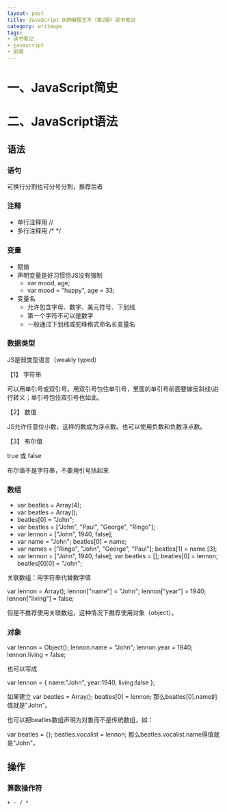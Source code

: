 ```yaml
---
layout: post
title: JavaScript DOM编程艺术（第2版）读书笔记
category: writeups
tags:
- 读书笔记
- javascript
- 前端
---
```


# 一、JavaScript简史

# 二、JavaScript语法

## 语法

### 语句

可换行分割也可分号分割，推荐后者

### 注释

- 单行注释用 //
- 多行注释用 /\* \*/

### 变量

- 赋值
- 声明变量是好习惯但JS没有强制
  - var mood, age;
  - var mood = "happy", age = 33;
- 变量名
  - 允许包含字母、数字、美元符号、下划线
  - 第一个字符不可以是数字
  - 一般通过下划线或驼峰格式命名长变量名

### 数据类型

JS是弱类型语言（weakly typed）

【1】 字符串

可以用单引号或双引号。用双引号包住单引号，里面的单引号前面要嫁反斜线\进行转义；单引号包住双引号也如此。

【2】 数值

JS允许任意位小数，这样的数成为浮点数。也可以使用负数和负数浮点数。

【3】 布尔值

true 或 false

布尔值不是字符串，不要用引号括起来

### 数组

- var beatles = Array(4);
- var beatles = Array();
- beatles[0] = "John";
- var beatles = ["John", "Paul", "George", "Ringo"];
- var lennon = ["John", 1940, false];
- var name = "John"; beatles[0] = name;
- var names = ["Ringo", "John", "George", "Paul"]; beatles[1] = name [3];
- var lennon = ["John", 1940, false]; var beatles = []; beatles[0] = lennon; beatles[0][0] = "John";

关联数组：用字符串代替数字值

var lennon = Array(); lennon["name"] = "John"; lennon["year"] = 1940; lennon["living"] = false;

但是不推荐使用关联数组，这种情况下推荐使用对象（object）。

### 对象

var lennon = Object();
lennon.name = "John";
lennon.year = 1940;
lennon.living = false;

也可以写成

var lennon = { name:"John", year:1940, living:false };

如果建立 var beatles = Array(); beatles[0] = lennon; 那么beatles[0].name的值就是"John"。

也可以把beatles数组声明为对象而不是传统数组，如：

var beatles = {};
beatles.vocalist = lennon; 那么beatles.vocalist.name得值就是"John"。

## 操作

### 算数操作符


    + - / * 
<!--
    = 用于赋值

    ()

    ++ --

    + 可用于拼接字符串

alert("10" + 20); 会返回字符串”2010“

alert (10 + 20); 会返回数值30

    += 它可以一次性完成“加法和赋值”操作，例如：

var year = 2010;
var message = "The year is ";
message += year;

执行完上面语句后，变量message得值将是"The year is 2010"。

## 条件语句

if (condition) {
  statements;
}

if (condition) {
  statements; 
} else {
  statements;
}

### 比较操作符


    > < >= <= == != === !==

### 逻辑操作符


    && || !

## 循环语句

### while循环


while (condition) {
  statements;
}

do ... while 循环

do {
  statements;
} while (condition);

### for 循环


for (initial condition; test condition; alter condition) {
  statements;
}

如：

var beatles = Array ("John", "Paul", "George", "Ringo");

for (var count = 0; count < beatles.length; count++) {
  alert(beatles[count]);
}

##函数

定义函数的语法：

function name(arguments) {
  statements;
}

函数可以用变量传入数据，也可以用return返回数据。我们还可以把函数当作一种数据类型来使用，这意味着可以把一个函数的调用结果赋给一个变量。

###变量的作用域

全局变量 VS 局部变量

如果在某个函数中使用了var，那个变量就将被视为一个局部变量。函数在行为方面应该像是一个自给自足得脚本，在定义一个函数时，一定要把它内部的变量全部明确声明为局部变量。

##对象


对象里的数据可以通过两种形式访问：属性、方法

- 属性：隶属于某个特定对象才能调用的函数
- 方法：只有某个特定对象才能调用的函数

在JS里，属性和方法都使用“点”来访问：

- Object.property
- Object.method()

为给定对象创建一个实例需要使用new关键字。

我们可以利用JS创建自己的对象，JS中还有一系列预先定义的“内建对象”。

###内建对象

如Array对象、Math对象、Date对象等。

###宿主对象

由浏览器提供的预定义对象被称为宿主对象，如Form、Image、Element等。

#三、DOM

##文档：DOM中的“D”

##对象：DOM中的“O”

- 用户定义对象
- 内建对象
- 宿主对象

window对象对应着浏览器窗口本身，这个对象的属性和方法通常统称为BOM（浏览器对象模型）.BOM提供了window.open和window.blur等方法。BOM在JS中名声不好。

##模型：DOM中的“M”

##节点

- 元素节点
- 文本节点
- 属性节点

##获取元素

- getElementById(id)
- getElementsByTagName(tag) 注意这种方法返回的永远是一个对象数组（首先返回的是数组，第二、数组里每一项都是对象）
- getElementsByClassName(class) 注意：HTML5 DOM才支持；要指定多个类名，只要在字符串参数中用空格分隔类名即可）

getElementsByClassName方法很有用，但是要较新浏览器才可以，为了弥补不足，通常用下面的方法来实现自己得getElementByClassName:

{% highlight js linenos %}
function getElementsByClassName(node, classname) {
  if (node.getElementsByClassName) {
    //使用现有方法
    return node.getElementsByClassName(classname);
  } else {
    var results = new Array();
    var elems = node.getElementsByTagName("*");
    for (var i=0; i<elems.length; i++) {
      if(elems[i].className.indexOf(classname) != -1) {
        results[results.length] = elems[i];
      }
    }
    return results;
  }
}
{% endhighlight %}

##盘点知识点

- 一份文档就是一棵节点树
- 节点分为：元素节点、属性节点、文本节点等
- getElementById返回一个对象，对应一个特定的元素节点
- getElementsByTagName和getElementsByClassName将返回一个对象数组，分别对应着文档里的一组特定的元素节点
- 每一个节点都是一个对象

##获取和设置属性

###getAttribute

object.getAttribute(attribute)

###setAttribute

object.setAttribute(attribute, value)

注意：通过setAttribute对文档做出修改后，在通过浏览器得view source选项去查看文档的源代码时看到的仍将是改变前的属性值，也就是说，setAttribute做出的修改不会反映在文档本身的源代码里。这种“表里不一”得现象源自DOM得工作模式：先加载文档的静态内容，再动态刷新，动态刷新不影响文档的静态内容。这正是DOM的真正威力：对页面内容进行刷新却不需要在浏览器里刷新页面。

#四、案例研究：JavaScript图片库

##事件处理函数

- onmouseover
- onmouseout
- onclick

添加事件处理函数的语法为：event = "JavaScript statement(s)"

事件处理函数的工作机制：在给某个元素添加了事件处理函数后，一旦事件发生，相应的JavaScript代码就会执行。被调用的JavaScript代码可以返回一个值，这个值将被传递给那个事件处理函数。例如，给某个链接电价一个onclick事件处理函数，并让这个处理函数所触发的JavaScript代码返回布尔值true或false。这样依赖，当这个链接被点击时，如果那段JS代码返回的值是true，onclick事件处理函数就认为“这个链接被点击了”；反之，如果返回的值是false，onclick事件处理函数就认为“这个链接没有被点击”。

在onclick事件处理函数所触发的JS代码里增加一条return false语句，就可以防止用户被带到目标链接窗口。

###childNodes属性

在一棵节点树上，childNotes属性可以用来获取任何一个元素的所有子元素，它是一个包含这个元素全部子元素的数组：element.childNodes

###nodeType属性

用法：node.nodeType

nodeType属性总共有12种可取值，但其中仅有3种具有实用价值：

- 元素节点的nodeType属性值是1
- 属性节点的nodeType属性值为2
- 文本节点的nodeType属性值是3

###nodeValue属性

如果想改变一个文本节点的值，那就使用DOM提供的nodeValue属性，它用来得到（和设置）一个节点的值：node.nodeValue

###firstChild和lastChild属性

node.firstChild等价于node.childNodes[0]

node.lastChild等价于node.childNodes[node.childNodes.length-1]

#五、最佳实践

##平稳退化（优雅降级）

### “Javascript:”伪协议——不推荐

###内嵌的事件处理函数——如果JS被禁用，也照样无效

###能够优雅降级的方案

{% highlight js %}
    function popUp(winURL) {
      window.open(winURL, "popup", "width=320, height=480");
{% endhighlight %}

{% highlight html %}
    &lt;a href="http://www.example.com/" onclick="popup(this.href; return false;)"> Example&lt;/a>
{% endhighlight %}

按照上面的例子，将href设为真实值，即使js被禁用，依然还是可用的，虽然链接功能上有一点折扣（因为没有打开一个新窗口），但是并未彻底失效。

##向CSS学习

- 结构与样式分离
- 渐进增强

##分离JavaScript

JS不要求事件必须在HTML文档里处理，我们可以在外部JavaScript文件里把一个事件添加到HTML文档中的某个元素上：element.event = action...

##向后兼容

### 对象检测

if (method) {
statements
}

例如：

function myFunction() {
  if (document.getElementById) {
    statements using getElementById
  }
}

另一种方法：

if (!method)

例如：

if (!getElementById) return false;

###浏览器嗅探技术

##性能考虑

###尽量少访问DOM和尽量减少标记

###合并和放置脚本

脚本在标记中的位置对页面的初次加载时间也有很大影响。传统上，我们都把脚本放在文档的&lt;head&gt;区域，这种放置方法有问题。位于&lt;head&gt;块中的脚本会导致浏览器无法并行加载其他文件（如图像或其他脚本）。一般来说，根据HTTP规范，浏览器每次从同一个域名中最多只能同时下载两个文件。而在下载脚本期间，浏览器不会下载其他任何文件，即使是来自不同域名得文件也不会下载，所有其他资源都要等脚本加载完毕后才能下载。

把所有&lt;script&gt;标签都放到文档的末尾，&lt;/body&gt;之前，就可以让页面变得更快。

###压缩脚本

应该有两个js版本，一个是工作副本，可以修改代码看注释；另一个是精简副本，通常在文件名里面加上min字样。

#六、案例研究：图片库改进版

##它支持平稳退化吗

##它的JavaScript语HTML标记是分离的吗

###添加事件处理函数

1）检查点

> 结构化程序设计中有一条：函数应该只有一个入口和一个出口。但是作者认为，函数可以有多个出口。如果出口有多个，则要集中在函数开头部分才可以接受

2）变量名里有什么

3）遍历

4）改变行为

5）完成JavaScript函数

###共享onload事件

方法一：

window.onload = function(){
  firstFunction();
  secondFunction();
}

方法二：

{% highlight js %}
function addLoadEvent(func) {
  var oldonload = window.onload;
  if (typeof window.onload != 'function') {
    window.onload = func;
  } else {
    window.onload = function() {
    oldonload();
    func();
    }
  }
}
{% endhighlight %}

addLoadEvent函数将要完成的操作：

- 把现有的window.onload事件处理函数的值存入变量oldonload
- 如果在这个处理函数上还没有绑定任何函数，就像平时那样把新函数添加给它
- 如果在这个处理函数上已经绑定了一些函数，就把新函数追加到现有指令的末尾


这样如果在页面加载完毕的时候执行两个函数，就可以写：

{% hightlight js %}
addLoadEvent(firstFunction);
addLoadEvent(secondFunction);
{% endhighlight %}

###不要做太多的假设

###优化

三元操作符：

variable = condition? if true : if false

###键盘访问

有些用户可能更喜欢使用键盘。另外，用Tab键跳到一个链接上，然后按下回车也将启用当前链接。因此对于链接来说，有时onclick事件是不够的，还需要onkeypress事件来处理键盘事件。

按下任何一个按键都会触发onkeypress事件。有一种简单的方法能够使onkeypress事件模仿onclick事件，如：

{% highlight js %}
links[i].onkeypress = links[i].onclick;
{% endhighlight %}

但是，小心onkeypress！

尽量不要用onkeypress，有很多情况下会出错！幸运的是onclick事件处理函数比想象得更聪明。即使用tab键移动到某个链接然后按下回车的动作也会触发onclick事件。

###把JavaScript与CSS结合起来

###DOM Core和HTML-DOM

迄今为止学到的几个DOM方法“

- getElementById
- getElementsByTagName
- getAttribute
- setAttribute

这些都是DOM Core得组成部分，不专属于JavaScript。支持DOM的任何一种程序设计语言都可以使用它们。不仅可用于处理网页，还可用于处理任何一种标记语言（比如XML）编写出来的文档。

仅用于网页的话，可以考虑使用HTML-DOM，例如在HTML-DOM中

document.getElementsByTagName("forms")可以简化为document.forms

element.getAttribute("src")可以简化为element.src

#七、动态创建标记

##一些传统方法

<h3>document.write</h3>

缺点：违背了”行为应该与表现分离“的原则；使代码变得不易阅读

<h3>innerHTML属性</h3>

{% highlight html %}
&lt;div id="testdiv">
&lt;p>This is &lt;em>my&lt;/em> content.&lt;/p>
&lt;/div>
{% endhighlight %}

上面这串代码得结构如下：

- 元素节点div下面有属性节点id="testdiv"、元素节点p
- 元素节点p下面有文本节点This is、元素节点em、文本节点 content.
- 元素节点em下面有文本节点my

但是id为testdiv的div得innerHTML是整个的

{% highlight html %}
&lt;p>This is &lt;em>my&lt;/em> content.&lt;/p>
{% endhighlight %}

##DOM方法

###createElement方法

如：document.createElement("p");

两步：

- 创建一个新元素
- 把这个新元素插入节点树

###appendChild方法

如：parent.appendChild(child);

###createTextNode方法

语法：document.createTextNode(text);

###在已有元素前插入一个新元素

语法：parentElement.insertBefore(newElement, targetElement);

其中

- 新元素：你想插入的元素(newElement)
- 目标元素：你想把这个新元素插入到哪个元素(targetElement)之前
- 父元素：目标元素的父元素(parentElement)

###在现有方法后插入一个新元素

【1】编写insertAfter函数

{% highlight js %}
function insertAfter(newElement, targetElement) {
  var parent = targetElement.parentNode;
  if (parent.lastChild == targetElement) {
    parent.appendChild(newElement);
} else {
  parent.insertBefore(newElement, targetElement.nextSibling);
}
{% endhighlight %}

【2】使用insertAfter函数

##Ajax

###XMLHttpRequest对象

###渐进增强与Ajax

###Hijax

#八、充实文档的内容

##不应该做什么

理论上，你可以用JS把一些重要的内容添加到网页上。事实上这是一个坏主意，因为这样依赖JS就没有任何空间去平稳退化。那些缺乏必要的JS支持的访问者就会永远也看不到你的重要内容。

因此下面两条原则要牢记在心：

- 渐进增强
- 平稳退化

##检索和添加信息

在需要对文档里的现有信息进行检索时，以下DOM方法最有用：

- getElementById
- getElementByTagName
- getAttribute

在需要把信息添加到文档里去时，以下DOM方法最有用：

- createElement
- createTextNode
- appendChild
- insertBefore
- setAttribute

#九、CSS-DOM

##三位一体的网页

- 结构层
- 表示层
- 行为层

###结构层（structural layer）

由HTML或XHTML之类的标记语言负责创建。标签（tag），也就是那些出现在尖括号里的单词，对网页内容的语义含义做出描述。

###表示层（presentation layer）

由CSS负责完成

###行为层（behavior layer）

行为层负责内容应该如何响应事件这一问题。这是JavaScript语言和DOM主宰得领域。

###分离

- 使用(X)HTML去搭建文档的结构；
- 使用CSS去设置文档的呈现效果
- 使用DOM脚本去实现文档的行为

不过，这三种技术之间存在着一些潜在的重叠区域。

##style属性

style属性是一个对象

###获取样式

element.style.property

例如：

- element.style.color
- element.style.fontFamily

注意：不管CSS样式属性的名字里有多少个连字符，DOM一律采用驼峰命名法来表示它们。如CSS属性background-color对应着DOM属性backgroundColor

通过style属性获取样式有很大的局限性，因为style属性只能返回内嵌样式，来自外部文件的样式不能用DOM style属性检索出來。

###设置样式

复制操作来设置样式：

element.style.property = value

注释：style对象的属性值永远是一个字符串。如果赋值的时候，value没有加引号，那么JS会把它当作变量处理。

##何时该用DOM脚本设置样式

###根据元素在节点树里的位置来设置样式

###根据某种条件反复设置某种样式

###响应事件

##className属性

可以用setAttribute得方式做这件事，例如：element.setAttribute("class", "intro");

也可以用下面的这种方式：element.className = "intro";

不过这样只能替换类名，要追加类名用这种方式：
element.className += " intro; 注意在intro前面有空格

也可以用如下函数实现。实现步骤如下：

1. 检查className属性的值是否为null
2. 如果是，把新的class设置值直接赋给className属性
3. 如果不是，把一个空格和新的class设置值追加到className属性上去

函数代码如下：

{% highlight js %}
function addClass(element, value) {
  if (!element.className) {
    element.className = value;
  } else {
    newClassName = element.className;
    newClassName += " ";
    newClassName += value;
    element.className = newClassName;
  }
}
{% endhighlight %}

注意对函数进行抽象，使其更具有通用性。

#十、用JavaScript实现动画效果

##动画基础知识

###位置

###时间

JavaScript函数setTimeout能够让某个函数在经过一段预定的时间之后才开始执行。这个函数带有两个参数：第一个参数通常是一个字符串，其内容是将要执行的那个函数的名字；第二个参数是一个数值，它以毫秒为单位设定了需要经过多长时间后才开始执行第一个参数所给出的函数：

setTimeout("function", interval);

在绝大多数时候，把这个函数调用赋值给一个变量将是个好主意：

variable = setTimeout("function", interval);

如果想取消某个正在排队等待执行的函数，就必须事先像上面这样把setTimeout函数的返回值赋给一个变量。你可以用一个名为clearTimeout得函数来取消“等待执行”队列里的某个函数。这个函数需要一个参数——保存着某个setTimeout函数调用返回值的变量：

clearTimeout(variable);

###时间递增量

JS中的parseInt可以把字符串里的数值信息提取出来。如果把一个以数字开头的字符串传递给这个函数，它将返回一个数值：

parseInt(string)

例如：parseInt("39 steps"); 这个函数调用将返回数值：39

parseInt函数的返回值通常是整数。如果需要提取的是带小数点的数值（也就是浮点数），就应该使用相应得parseFloat函数：

parseFloat(string)

例子：moveElement函数

{% highlight js %}
function moveElement(elementID, final_x, final_y, interval) {
  if (!document.getElementById) return false;
  if (!document.getElementById(elementID)) return false;
  var elem = document.getElementById(elementID);

  /*如果上一个movement动画还没有执行完毕，
  就停止执行上一个，而执行下一个*/
  if (elem.movement) {
    clearTimeout(elem.movement);
  }

  var xpos = parseInt(elem.style.left);
  var ypos = parseInt(elem.style.top);
  if (xpos == final_x && ypos == final_y) {
    return true;
  }
  if (xpos < final_x) {
    xpos++;
  }
  if (xpos > final_x) {
    xpos--;
  }
  if (ypos < final_y) {
    ypos++;
  }
  if (ypos > final_y) {
    ypos--;
  }
  elem.style.left = xpos + "px";
  elem.style.top = ypos + "px";
  var repeat = "moveElement('"+elementID+"',"+final_x+"，“+final_y+"，”+interval+")";
  movement = setTimeout(repeat, interval);
}
{% endhighlight %}

#十一、HTML5

##HTML5简介

##来自朋友的忠告

[Modernizr](http://www.modernizr.com/)

要使用Modernizr编写文档，通常都要给<html>元素添加一个no-js类：

{% highlight html %}
&lt;html class="no-js">
{% endhighlight %}

利用这个类，可以在浏览器不支持JS得情况下应用CSS样式。

{% highlight css %}
.nojs selector {
  style properties 
}
{% endhighlight %}

Modernizr脚本一定要放在&lt;head&gt;元素中。这是为了能够让它在文档呈现之前能够创建好新的HTML5元素。如果把它放到文档末尾，等不到它发挥作用，浏览器就开始呈现文档并应用样式了。

##几个示例

###Canvas

###音频和视频

###表单

#十二、综合示例（略）

#附录 JavaScript库（略）
-->
